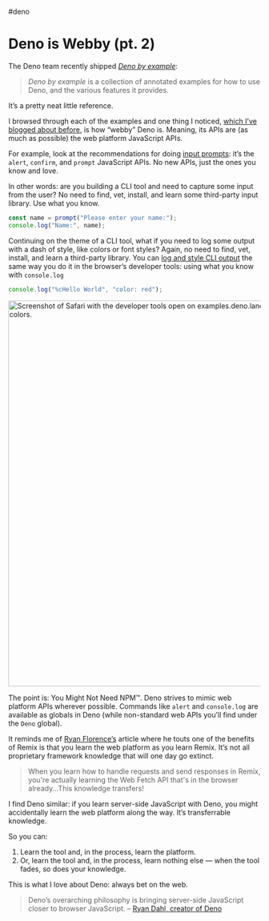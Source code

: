 #deno

# Deno is Webby (pt. 2)

The Deno team recently shipped [_Deno by example_](https://examples.deno.land/):

> _Deno by example_ is a collection of annotated examples for how to use Deno, and the various features it provides.

It’s a pretty neat little reference.

I browsed through each of the examples and one thing I noticed, [which I’ve blogged about before](https://blog.jim-nielsen.com/2021/deno-is-webby/), is how “webby” Deno is. Meaning, its APIs are (as much as possible) the web platform JavaScript APIs.

For example, look at the recommendations for doing [input prompts](https://examples.deno.land/prompts): it’s the `alert`, `confirm`, and `prompt` JavaScript APIs. No new APIs, just the ones you know and love.

In other words: are you building a CLI tool and need to capture some input from the user? No need to find, vet, install, and learn some third-party input library. Use what you know.

```js
const name = prompt("Please enter your name:");
console.log("Name:", name);
```

Continuing on the theme of a CLI tool, what if you need to log some output with a dash of style, like colors or font styles? Again, no need to find, vet, install, and learn a third-party library. You can [log and style CLI output](https://examples.deno.land/color-logging) the same way you do it in the browser’s developer tools: using what you know with `console.log`

```js
console.log("%cHello World", "color: red");
```

<img src="https://cdn.jim-nielsen.com/blog/2022/deno-examples-console-log.png" width="803" height="771" alt="Screenshot of Safari with the developer tools open on examples.deno.land showing a console.log command with colors." /> 

The point is: You Might Not Need NPM™. Deno strives to mimic web platform APIs wherever possible. Commands like `alert` and `console.log` are available as globals in Deno (while non-standard web APIs you’ll find under the `Deno` global).

It reminds me of [Ryan Florence’s](https://remix.run/blog/not-another-framework) article where he touts one of the benefits of Remix is that you learn the web platform as you learn Remix. It’s not all proprietary framework knowledge that will one day go extinct.

> When you learn how to handle requests and send responses in Remix, you're actually learning the Web Fetch API that's in the browser already…This knowledge transfers!

I find Deno similar: if you learn server-side JavaScript with Deno, you might accidentally learn the web platform along the way. It’s transferrable knowledge.

So you can:

1. Learn the tool and, in the process, learn the platform.
2. Or, learn the tool and, in the process, learn nothing else — when the tool fades, so does your knowledge.

This is what I love about Deno: always bet on the web.

> Deno’s overarching philosophy is bringing server-side JavaScript closer to browser JavaScript. – [Ryan Dahl, creator of Deno](https://www.youtube.com/watch?v=vBd4tPUBUQo)